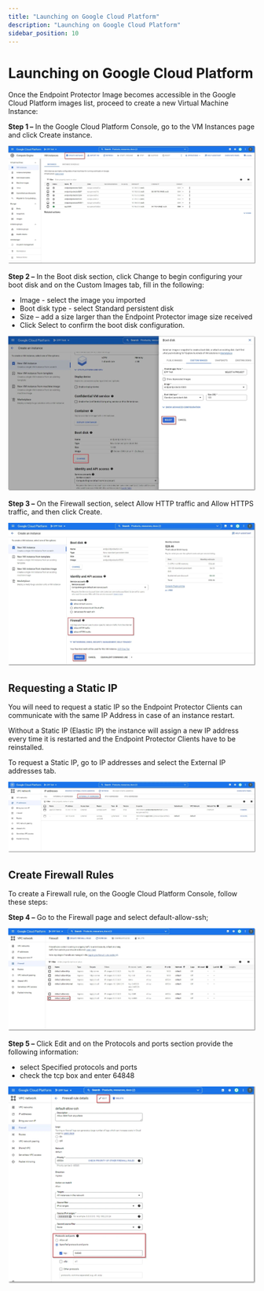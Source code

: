 ```yaml
---
title: "Launching on Google Cloud Platform"
description: "Launching on Google Cloud Platform"
sidebar_position: 10
---
```


# Launching on Google Cloud Platform

Once the Endpoint Protector Image becomes accessible in the Google Cloud Platform images list,
proceed to create a new Virtual Machine Instance:

**Step 1 –** In the Google Cloud Platform Console, go to the VM Instances page and click Create
instance.

![Creating Virtual Machine instance.](createinstance.webp)

**Step 2 –** In the Boot disk section, click Change to begin configuring your boot disk and on the
Custom Images tab, fill in the following:

- Image - select the image you imported
- Boot disk type - select Standard persistent disk
- Size – add a size larger than the Endpoint Protector image size received
- Click Select to confirm the boot disk configuration.

![Boot disk Configuration](bootdisk.webp)

**Step 3 –** On the Firewall section, select Allow HTTP traffic and Allow HTTPS traffic, and then
click Create.

![Firewall configuration](firewall.webp)

## Requesting a Static IP

You will need to request a static IP so the Endpoint Protector Clients can communicate with the same
IP Address in case of an instance restart.

Without a Static IP (Elastic IP) the instance will assign a new IP address every time it is
restarted and the Endpoint Protector Clients have to be reinstalled.

To request a Static IP, go to IP addresses and select the External IP addresses tab.

![Requesting a static IP](externalip.webp)

## Create Firewall Rules

To create a Firewall rule, on the Google Cloud Platform Console, follow these steps:

**Step 4 –** Go to the Firewall page and select default-allow-ssh;

![Creating firewall rules](firewallrules.webp)

**Step 5 –** Click Edit and on the Protocols and ports section provide the following information:

- select Specified protocols and ports
- check the tcp box and enter 64848

![Editing firewall rules](editrules.webp)
